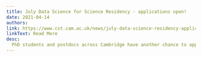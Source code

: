 ```yaml
---
title: July Data Science for Science Residency - applications open!
date: 2021-04-14
authors:
link: https://www.cst.cam.ac.uk/news/july-data-science-residency-applications-open
linkText: Read More
desc:
  PhD students and postdocs across Cambridge have another chance to apply for a funded training course that is successfully equipping scientists with powerful tools to progress their research.
---
```

